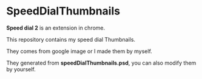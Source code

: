 # SpeedDialThumbnails

**Speed dial 2** is an extension in chrome.

This repository contains my speed dial Thumbnails.

They comes from google image or I made them by myself.

They generated from **speedDialThumbnails.psd**, you can also modify them by yourself.

